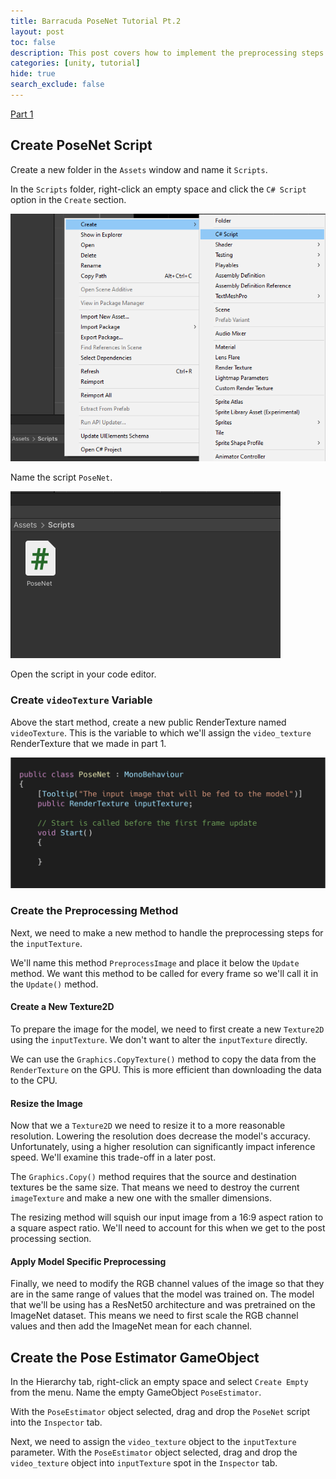 ```yaml
---
title: Barracuda PoseNet Tutorial Pt.2
layout: post
toc: false
description: This post covers how to implement the preprocessing steps for the PoseNet model.
categories: [unity, tutorial]
hide: true
search_exclude: false
---
```


[Part 1](https://christianjmills.com/unity/tutorial/2020/10/25/Barracuda-PoseNet-Tutorial-1.html)



## Create PoseNet Script

Create a new folder in the `Assets` window and name it `Scripts`.

In the `Scripts` folder, right-click an empty space and click the `C# Script` option in the `Create` section.

![create_new_script](\images\barracuda-posenet-tutorial\create_new_script.PNG)

Name the script `PoseNet`.

![new_posenet_script](\images\barracuda-posenet-tutorial\new_posenet_script.PNG)





Open the script in your code editor.

### Create `videoTexture` Variable

Above the start method, create a new public RenderTexture named `videoTexture`. This is the variable to which we'll assign the `video_texture` RenderTexture that we made in part 1.

![create_videoTexture_variable](..\images\barracuda-posenet-tutorial\create_videoTexture_variable.png)



### Create the Preprocessing Method

Next, we need to make a new method to handle the preprocessing steps for the `inputTexture`.

We'll name this method `PreprocessImage` and place it below the `Update` method. We want this method to be called for every frame so we'll call it in the `Update()` method.

#### Create a New Texture2D

To prepare the image for the model, we need to first create a new `Texture2D` using the `inputTexture`. We don't want to alter the `inputTexture` directly.

We can use the `Graphics.CopyTexture()` method to copy the data from the `RenderTexture` on the GPU. This is more efficient than downloading the data to the CPU.



#### Resize the Image

Now that we a `Texture2D` we need to resize it to a more reasonable resolution. Lowering the resolution does decrease the model's accuracy. Unfortunately, using a higher resolution can significantly impact inference speed. We'll examine this trade-off in a later post.

The `Graphics.Copy()` method requires that the source and destination textures be the same size. That means we need to destroy the current `imageTexture` and make a new one with the smaller dimensions.

The resizing method will squish our input image from a 16:9 aspect ration to a square aspect ratio. We'll need to account for this when we get to the post processing section.

#### Apply Model Specific Preprocessing

Finally, we need to modify the RGB channel values of the image so that they are in the same range of values that the model was trained on. The model that we'll be using has a ResNet50 architecture and was pretrained on the ImageNet dataset. This means we need to first scale the RGB channel values and then add the ImageNet mean for each channel.







## Create the Pose Estimator  GameObject

In the Hierarchy tab, right-click an empty space and select `Create Empty` from the menu. Name the empty GameObject `PoseEstimator`.





With the `PoseEstimator` object selected, drag and drop the `PoseNet` script into the `Inspector` tab.

Next, we need to assign the `video_texture` object to the `inputTexture` parameter. With the `PoseEstimator` object selected, drag and drop the `video_texture` object into `inputTexture` spot in the `Inspector` tab.



 



